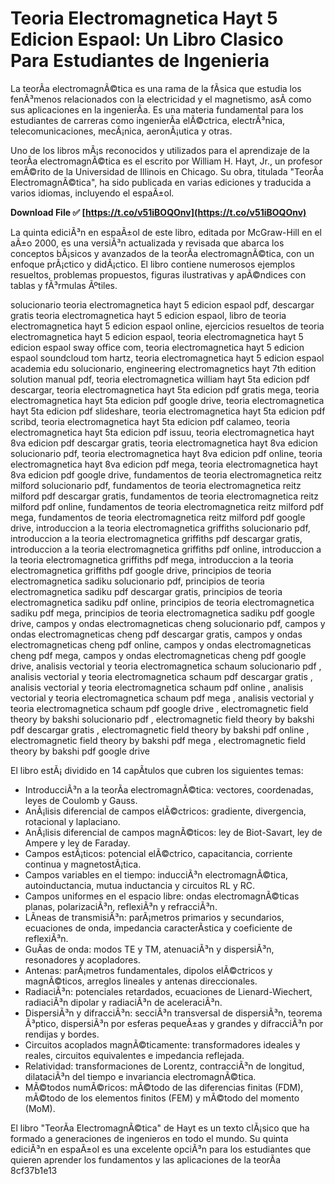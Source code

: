 # Teoria Electromagnetica Hayt 5 Edicion Espaol: Un Libro Clasico Para Estudiantes de Ingenieria
 
La teorÃ­a electromagnÃ©tica es una rama de la fÃ­sica que estudia los fenÃ³menos relacionados con la electricidad y el magnetismo, asÃ­ como sus aplicaciones en la ingenierÃ­a. Es una materia fundamental para los estudiantes de carreras como ingenierÃ­a elÃ©ctrica, electrÃ³nica, telecomunicaciones, mecÃ¡nica, aeronÃ¡utica y otras.
 
Uno de los libros mÃ¡s reconocidos y utilizados para el aprendizaje de la teorÃ­a electromagnÃ©tica es el escrito por William H. Hayt, Jr., un profesor emÃ©rito de la Universidad de Illinois en Chicago. Su obra, titulada "TeorÃ­a ElectromagnÃ©tica", ha sido publicada en varias ediciones y traducida a varios idiomas, incluyendo el espaÃ±ol.
 
**Download File ✅ [https://t.co/v51iBOQOnv](https://t.co/v51iBOQOnv)**


 
La quinta ediciÃ³n en espaÃ±ol de este libro, editada por McGraw-Hill en el aÃ±o 2000, es una versiÃ³n actualizada y revisada que abarca los conceptos bÃ¡sicos y avanzados de la teorÃ­a electromagnÃ©tica, con un enfoque prÃ¡ctico y didÃ¡ctico. El libro contiene numerosos ejemplos resueltos, problemas propuestos, figuras ilustrativas y apÃ©ndices con tablas y fÃ³rmulas Ãºtiles.
 
solucionario teoria electromagnetica hayt 5 edicion espaol pdf,  descargar gratis teoria electromagnetica hayt 5 edicion espaol,  libro de teoria electromagnetica hayt 5 edicion espaol online,  ejercicios resueltos de teoria electromagnetica hayt 5 edicion espaol,  teoria electromagnetica hayt 5 edicion espaol sway office com,  teoria electromagnetica hayt 5 edicion espaol soundcloud tom hartz,  teoria electromagnetica hayt 5 edicion espaol academia edu solucionario,  engineering electromagnetics hayt 7th edition solution manual pdf,  teoria electromagnetica william hayt 5ta edicion pdf descargar,  teoria electromagnetica hayt 5ta edicion pdf gratis mega,  teoria electromagnetica hayt 5ta edicion pdf google drive,  teoria electromagnetica hayt 5ta edicion pdf slideshare,  teoria electromagnetica hayt 5ta edicion pdf scribd,  teoria electromagnetica hayt 5ta edicion pdf calameo,  teoria electromagnetica hayt 5ta edicion pdf issuu,  teoria electromagnetica hayt 8va edicion pdf descargar gratis,  teoria electromagnetica hayt 8va edicion solucionario pdf,  teoria electromagnetica hayt 8va edicion pdf online,  teoria electromagnetica hayt 8va edicion pdf mega,  teoria electromagnetica hayt 8va edicion pdf google drive,  fundamentos de teoria electromagnetica reitz milford solucionario pdf,  fundamentos de teoria electromagnetica reitz milford pdf descargar gratis,  fundamentos de teoria electromagnetica reitz milford pdf online,  fundamentos de teoria electromagnetica reitz milford pdf mega,  fundamentos de teoria electromagnetica reitz milford pdf google drive,  introduccion a la teoria electromagnetica griffiths solucionario pdf,  introduccion a la teoria electromagnetica griffiths pdf descargar gratis,  introduccion a la teoria electromagnetica griffiths pdf online,  introduccion a la teoria electromagnetica griffiths pdf mega,  introduccion a la teoria electromagnetica griffiths pdf google drive,  principios de teoria electromagnetica sadiku solucionario pdf,  principios de teoria electromagnetica sadiku pdf descargar gratis,  principios de teoria electromagnetica sadiku pdf online,  principios de teoria electromagnetica sadiku pdf mega,  principios de teoria electromagnetica sadiku pdf google drive,  campos y ondas electromagneticas cheng solucionario pdf,  campos y ondas electromagneticas cheng pdf descargar gratis,  campos y ondas electromagneticas cheng pdf online,  campos y ondas electromagneticas cheng pdf mega,  campos y ondas electromagneticas cheng pdf google drive,  analisis vectorial y teoria electromagnetica schaum solucionario pdf ,  analisis vectorial y teoria electromagnetica schaum pdf descargar gratis ,  analisis vectorial y teoria electromagnetica schaum pdf online ,  analisis vectorial y teoria electromagnetica schaum pdf mega ,  analisis vectorial y teoria electromagnetica schaum pdf google drive ,  electromagnetic field theory by bakshi solucionario pdf ,  electromagnetic field theory by bakshi pdf descargar gratis ,  electromagnetic field theory by bakshi pdf online ,  electromagnetic field theory by bakshi pdf mega ,  electromagnetic field theory by bakshi pdf google drive
 
El libro estÃ¡ dividido en 14 capÃ­tulos que cubren los siguientes temas:
 
- IntroducciÃ³n a la teorÃ­a electromagnÃ©tica: vectores, coordenadas, leyes de Coulomb y Gauss.
- AnÃ¡lisis diferencial de campos elÃ©ctricos: gradiente, divergencia, rotacional y laplaciano.
- AnÃ¡lisis diferencial de campos magnÃ©ticos: ley de Biot-Savart, ley de Ampere y ley de Faraday.
- Campos estÃ¡ticos: potencial elÃ©ctrico, capacitancia, corriente continua y magnetostÃ¡tica.
- Campos variables en el tiempo: inducciÃ³n electromagnÃ©tica, autoinductancia, mutua inductancia y circuitos RL y RC.
- Campos uniformes en el espacio libre: ondas electromagnÃ©ticas planas, polarizaciÃ³n, reflexiÃ³n y refracciÃ³n.
- LÃ­neas de transmisiÃ³n: parÃ¡metros primarios y secundarios, ecuaciones de onda, impedancia caracterÃ­stica y coeficiente de reflexiÃ³n.
- GuÃ­as de onda: modos TE y TM, atenuaciÃ³n y dispersiÃ³n, resonadores y acopladores.
- Antenas: parÃ¡metros fundamentales, dipolos elÃ©ctricos y magnÃ©ticos, arreglos lineales y antenas direccionales.
- RadiaciÃ³n: potenciales retardados, ecuaciones de Lienard-Wiechert, radiaciÃ³n dipolar y radiaciÃ³n de aceleraciÃ³n.
- DispersiÃ³n y difracciÃ³n: secciÃ³n transversal de dispersiÃ³n, teorema Ã³ptico, dispersiÃ³n por esferas pequeÃ±as y grandes y difracciÃ³n por rendijas y bordes.
- Circuitos acoplados magnÃ©ticamente: transformadores ideales y reales, circuitos equivalentes e impedancia reflejada.
- Relatividad: transformaciones de Lorentz, contracciÃ³n de longitud, dilataciÃ³n del tiempo e invariancia electromagnÃ©tica.
- MÃ©todos numÃ©ricos: mÃ©todo de las diferencias finitas (FDM), mÃ©todo de los elementos finitos (FEM) y mÃ©todo del momento (MoM).

El libro "TeorÃ­a ElectromagnÃ©tica" de Hayt es un texto clÃ¡sico que ha formado a generaciones de ingenieros en todo el mundo. Su quinta ediciÃ³n en espaÃ±ol es una excelente opciÃ³n para los estudiantes que quieren aprender los fundamentos y las aplicaciones de la teorÃ­a
 8cf37b1e13
 
